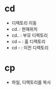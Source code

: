 # cd
- 디렉토리 이동
- cd.  :  현재위치
- cd.. : 부모 디렉토리
- cd ~ : 홈 디렉토리
- cd - : 이전 디렉토리

# cp 
- 파일, 디렉토리를 복사
